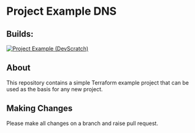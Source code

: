 # Project Example DNS

## Builds:
[![Project Example (DevScratch)](https://github.com/LBHackney-IT/infrastructure/actions/workflows/project_example.yml/badge.svg)](https://github.com/LBHackney-IT/infrastructure/actions/workflows/project_example.yml)

## About
This repository contains a simple Terraform example project that can be used as the basis for any new project.

## Making Changes

Please make all changes on a branch and raise pull request.
